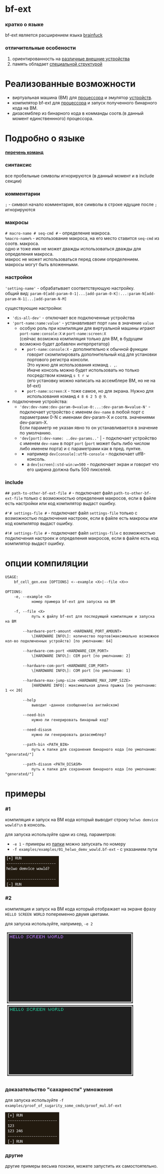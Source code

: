 # bf-ext
### кратко о языке
bf-ext является расширением языка [brainfuck](https://ru.wikipedia.org/wiki/Brainfuck)  

### отличительные особености
1. ориентированность на [различные внешние устройства](specifications/device/std_dev_ru.md)   
2. память обладает [специальной структурой](specifications/device/cem_ru.md) 


# Реализованные возможности
+ виртуальная машина (ВМ) для [процессора](specifications/cpu_std_ru.md) 
и эмулятор [устройств](specifications/device/std_dev_ru.md).
+ компилятор bf-ext для [процессора](specifications/cpu_std_ru.md) 
и запуск полученного бинарного кода на ВМ.
+ дизасемблер из бинарного кода в комманды соотв.(в данный момент единственнного) процессора.

# Подробно о языке
#### [перечень команд](specifications/bf_ext_spec.md)

### синтаксис
все пробельные символы игнорируются (в данный момент и в include секции)

### комментарии
`;` - символ начало комментария, все символы в строке идущие после `;` игнорируются  

### макросы
`# macro-name # seq-cmd #` - определение макроса.  
`%macro-name%` - использование макроса, на его место ставится `seq-cmd` из соотв. макроса.  
одно и тоже имя не может дважды использоваться дважды для определения макроса.  
макрос не может использоваться перед своим определением.  
макросы могут быть вложенными.  

### настройки
`'setting-name'` - обрабатывает соответствующую настройку.  
общий вид: `param-0[add-param-0-1|...|add-param-0-K]:...:param-N[add-param-N-1|...|add-param-N-M]`  

существующие настройки:  
+ `'dis-all-dev'` - отключает все подключенные устройства
+ `'port-name:name:value'` - устанавливает порт `name` в значение `value`
  + особую роль при компиляции для виртуальной машины играют `port-name:console:X` и `port-name:screen:X`  
  (сейчас возможна компиляция только для ВМ, в будущем возможно будет добавлен интерпретатор) 
  + + `port-name:console:X` - дополнительно к обычной функции говорит скомпилировать дополнительный код для установки портового регистра консоли.  
  Это нужно для использования команд `. ,`.  
  Иначе консоль можно будет использовать но только посредством команд `s t r w`  
  (его установку можно написать на ассемблере ВМ, но не на bf-ext)  
  + + `port-name:screen:X` - тоже самое, но для экрана. 
  Нужно для использования команд `4 8 6 2 5 @ 9`.
+ подключение устройства:
  + `'dev:dev-name:dev-param-0=value-0:...:dev-param-N=value-N'` - подключает устройство
  с именем `dev-name`  в любой порт c параметрами 0-N с именами dev-param-X и соотв. значениями dev-param-X.  
  Если параметр не указан явно то он устанавливается в значение по умолчанию. 
  + `'dev[port]:dev-name: ..dev-params..'` |  - подключает устройство с именем `dev-name` в порт `port` 
  (`port` может быть либо числом либо именем порта)  и с параметрами как в пред. пунтке. 
  + + например `dev[console]:utf8-console` - подключает utf8-консоль.
  + + а `dev[screen]:std-win:w=500` - подключает экран и говорит что его ширина должна быть 500 пикселей. 
  
### include
`## path-to-other-bf-ext-file #` - подключает файл `path-to-other-bf-ext-file` только с возможностью определения макросов, 
если в файле есть настройки или код компилятор выдаст ошибку.  

`#'# settings-file #` - подключает файл `settings-file` только с возможностью подключения настроек, 
если в файле есть макросы или код компилятор выдаст ошибку.

`#!# settings-file #` - подключает файл `settings-file` с возможностью подключения настроек и определения макросов, 
если в файле есть код компилятор выдаст ошибку.

# опции компиляции
```
USAGE:
    bf_cell_gen.exe [OPTIONS] <--example <X>|--file <X>>

OPTIONS:
    -e, --example <X>
            номер примера bf-ext для запуска на ВМ

    -f, --file <X>
            путь к файлу bf-ext для последующей компиляции и запуска на ВМ

        --hardware-port-amount <HARDWARE_PORT_AMOUNT>
            \[HARDWARE INFO\]: количество портов(максимально возможное кол-во подключенных устройств) [по умолчанию: 64]

        --hardware-cem-port <HARDWARE_CEM_PORT>
            \[HARDWARE INFO\]: CEM port [по умолчанию: 2]

        --hardware-com-port <HARDWARE_COM_PORT>
            \[HARDWARE INFO\]: COM port [по умолчанию: 1]

        --hardware-max-jump-size <HARDWARE_MAX_JUMP_SIZE>
            [HARDWARE INFO]: максимальная длина прыжка [по умолчанию: 1 << 20]

        --help
            выводит ~данное сообщение(на английском)

        --need-bin
            нужно ли генерировать бинарный код?

        --need-disasm
            нужно ли генерировать дизасемблер?

        --path-bin <PATH_BIN>
            путь к папке для сохранения бинарного кода [по умолчанию: "generated/"]

        --path-disasm <PATH_DISASM>
            путь к папке для сохранения бинарного кода [по умолчанию: "generated/"]
```

# примеры
### #1
компиляция и запуск на ВМ кода который выводит строку `helwo demvice wowld?\n` в консоль.

для запуска используйте одни из след. параметров:
+ `-e 1` - примеры из [папки](https://github.com/Nikita-str/brainfuck-ext--cell-gen-and-devs/tree/master/examples/examples) можно запускать по номеру 
+ `-f examples/examples/01_helwo_demv_wowld.bf-ext` - с указанием пути

![alt-текст](specifications/img/e_01.png)

### #2
компиляция и запуск на ВМ кода который отображает на экране фразу `HELLO SCREEN WORLD` попеременно двумя цветами.

для запуска используйте, например, `-e 2`

![alt-текст](specifications/img/e_02.png)

### доказательство "сахарности" умножения
для запуска используйте `-f examples/proof_of_sugarity_some_cmds/proof_mul.bf-ext`

![alt-текст](specifications/img/sugar_mul.png)

### другие
другие примеры весьма похожи, можете запустить их самостоятельно. 

